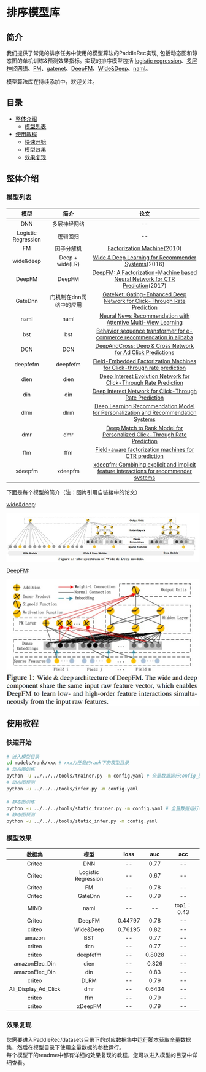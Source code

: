 # 排序模型库

## 简介
我们提供了常见的排序任务中使用的模型算法的PaddleRec实现, 包括动态图和静态图的单机训练&预测效果指标。实现的排序模型包括 [logistic regression](logistic_regression)、[多层神经网络](dnn)、[FM](fm)、[gatenet](gatenet)、[DeepFM](deepfm)、[Wide&Deep](wide_deep)、[naml](naml)。

模型算法库在持续添加中，欢迎关注。

## 目录
* [整体介绍](#整体介绍)
    * [模型列表](#模型列表)
* [使用教程](#使用教程)
    * [快速开始](#快速开始)
    * [模型效果](#模型效果)
    * [效果复现](#效果复现)


## 整体介绍
### 模型列表

|         模型          |       简介        |                                                                                                                 论文                                                                                                                  |
|:-------------------:|:---------------:|:-----------------------------------------------------------------------------------------------------------------------------------------------------------------------------------------------------------------------------------:|
|         DNN         |     多层神经网络      |                                                                                                                 --                                                                                                                  |
| Logistic Regression |      逻辑回归       |                                                                                                                 --                                                                                                                  |
|         FM          |      因子分解机      |                                                                        [Factorization Machine](https://ieeexplore.ieee.org/abstract/document/5694074)(2010)                                                                         |
|      wide&deep      | Deep + wide(LR) |                                                              [Wide & Deep Learning for Recommender Systems](https://dl.acm.org/doi/pdf/10.1145/2988450.2988454)(2016)                                                               |
|       DeepFM        |     DeepFM      |                                                        [DeepFM: A Factorization-Machine based Neural Network for CTR Prediction](https://arxiv.org/pdf/1703.04247.pdf)(2017)                                                        |
|       GateDnn       |  门机制在dnn网络中的应用  |                                                             [GateNet: Gating-Enhanced Deep Network for Click-Through Rate Prediction](https://arxiv.org/abs/2007.03519)                                                             |
|        naml         |      naml       |                                                           [Neural News Recommendation with Attentive Multi-View Learning](https://arxiv.org/abs/1907.05576?context=cs.LG)                                                           |
|         bst         |       bst       |                                                          [Behavior sequence transformer for e-commerce recommendation in alibaba](https://arxiv.org/pdf/1905.06874v1.pdf)                                                           |
|         DCN         |       DCN       |                                                          [DeepAndCross: Deep & Cross Network for Ad Click Predictions](https://dl.acm.org/doi/pdf/10.1145/3124749.3124754)                                                          |
|      deepfefm       |    deepfefm     |                                                           [Field-Embedded Factorization Machines for Click-through rate prediction](https://arxiv.org/pdf/2009.09931.pdf)                                                           |
|        dien         |      dien       |                                                             [Deep Interest Evolution Network for Click-Through Rate Prediction](https://arxiv.org/pdf/1809.03672v5.pdf)                                                             |
|         din         |       din       |                                                                  [Deep Interest Network for Click-Through Rate Prediction](https://arxiv.org/pdf/1706.06978v4.pdf)                                                                  |
|        dlrm         |      dlrm       |                                                     [Deep Learning Recommendation Model for Personalization and Recommendation Systems](https://arxiv.org/pdf/1906.00091v1.pdf)                                                     |
|         dmr         |       dmr       |[Deep Match to Rank Model for Personalized Click-Through Rate Prediction](https://github.com/lvze92/DMR/blob/master/%5BDMR%5D%20Deep%20Match%20to%20Rank%20Model%20for%20Personalized%20Click-Through%20Rate%20Prediction-AAAI20.pdf)|
|         ffm         |       ffm       |                                                             [Field-aware factorization machines for CTR prediction](https://www.csie.ntu.edu.tw/~cjlin/papers/ffm.pdf)                                                              |
|       xdeepfm       |     xdeepfm     |                                                   [xdeepfm: Combining explicit and implicit feature interactions for recommender systems](https://arxiv.org/pdf/1803.05170v3.pdf)                                                   |



下面是每个模型的简介（注：图片引用自链接中的论文）

[wide&deep](https://dl.acm.org/doi/pdf/10.1145/2988450.2988454):

<p align="center">
<img align="center" src="../../doc/imgs/wide&deep.png">
<p>

[DeepFM](https://arxiv.org/pdf/1703.04247.pdf):

<p align="center">
<img align="center" src="../../doc/imgs/deepfm.png">
<p>


## 使用教程

### 快速开始
```bash
# 进入模型目录
cd models/rank/xxx # xxx为任意的rank下的模型目录
# 动态图训练
python -u ../../../tools/trainer.py -m config.yaml # 全量数据运行config_bigdata.yaml 
# 动态图预测
python -u ../../../tools/infer.py -m config.yaml 

# 静态图训练
python -u ../../../tools/static_trainer.py -m config.yaml # 全量数据运行config_bigdata.yaml 
# 静态图预测
python -u ../../../tools/static_infer.py -m config.yaml 
```

### 模型效果

|         数据集          |         模型          |  loss   |       auc       |    acc    |
|:--------------------:|:-------------------:|:-------:|:---------------:|:---------:|
|        Criteo        |         DNN         |   --    |      0.77       |    --     |
|        Criteo        | Logistic Regression |   --    |      0.67       |    --     |
|        Criteo        |         FM          |   --    |      0.78       |    --     |
|        Criteo        |       GateDnn       |   --    |      0.79       |    --     |
|         MIND         |        naml         |   --    |       --        | top1：0.43 |
|        Criteo        |       DeepFM        | 0.44797 |      0.78       |    --     |
|        criteo        |      Wide&Deep      | 0.76195 |      0.82       |    --     |
|        amazon        |         BST         |   --    |      0.77       |    --     |
|        criteo        |         dcn         |   --    |      0.77       |    --     |
|        criteo        |      deepfefm       |   --    |     0.8028      |    --     |
|    amazonElec_Din    |        dien         |   --    |      0.826      |    --     |
|    amazonElec_Din    |         din         |   --    |      0.83       |    --     |
|        criteo        |        DLRM         |   --    |      0.79       |    --     |
| Ali_Display_Ad_Click |         dmr         |   --    |     0.6434      |    --     |
|        criteo        |         ffm         |   --    |      0.79       |    --     |
|        criteo        |       xDeepFM       |   --    |      0.79       |    --     |


### 效果复现
您需要进入PaddleRec/datasets目录下的对应数据集中运行脚本获取全量数据集，然后在模型目录下使用全量数据的参数运行。  
每个模型下的readme中都有详细的效果复现的教程，您可以进入模型的目录中详细查看。  
